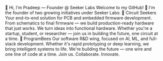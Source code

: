 👋 Hi, I'm Pradeep — Founder @ Seeker Labs
Welcome to my GitHub!
🚀 I'm the founder of two growing initiatives under Seeker Labs:
🔌 Circuit Seekers
Your end-to-end solution for PCB and embedded firmware development.
From schematics to final firmware — we build production-ready hardware that just works.
We turn ideas into functional hardware. Whether you're a startup, student, or researcher — join us in building the future, one circuit at a time.
🧠 ProgramBees
Our software R&D wing, focused on AI, ML, and full-stack development.
Whether it's rapid prototyping or deep learning, we bring intelligent systems to life.
We're building the future — one wire and one line of code at a time.
Join us. Collaborate. Innovate.
